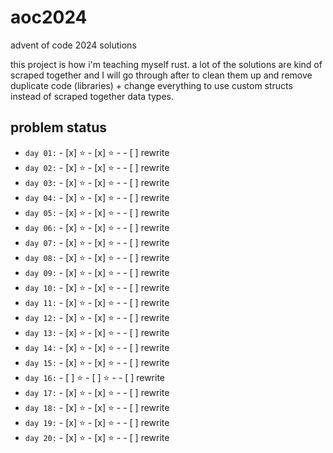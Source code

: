 # aoc2024
advent of code 2024 solutions

this project is how i'm teaching myself rust. a lot of the solutions are kind of scraped together and I will go through after to clean them up and remove duplicate code (libraries) + change everything to use custom structs instead of scraped together data types.

## problem status

- `day 01:` - [x] ⭐ - [x] ⭐ - - [ ] rewrite
- `day 02:` - [x] ⭐ - [x] ⭐ - - [ ] rewrite
- `day 03:` - [x] ⭐ - [x] ⭐ - - [ ] rewrite
- `day 04:` - [x] ⭐ - [x] ⭐ - - [ ] rewrite
- `day 05:` - [x] ⭐ - [x] ⭐ - - [ ] rewrite
- `day 06:` - [x] ⭐ - [x] ⭐ - - [ ] rewrite
- `day 07:` - [x] ⭐ - [x] ⭐ - - [ ] rewrite
- `day 08:` - [x] ⭐ - [x] ⭐ - - [ ] rewrite
- `day 09:` - [x] ⭐ - [x] ⭐ - - [ ] rewrite
- `day 10:` - [x] ⭐ - [x] ⭐ - - [ ] rewrite
- `day 11:` - [x] ⭐ - [x] ⭐ - - [ ] rewrite
- `day 12:` - [x] ⭐ - [x] ⭐ - - [ ] rewrite
- `day 13:` - [x] ⭐ - [x] ⭐ - - [ ] rewrite
- `day 14:` - [x] ⭐ - [x] ⭐ - - [ ] rewrite
- `day 15:` - [x] ⭐ - [x] ⭐ - - [ ] rewrite
- `day 16:` - [ ] ⭐ - [ ] ⭐ - - [ ] rewrite
- `day 17:` - [x] ⭐ - [x] ⭐ - - [ ] rewrite
- `day 18:` - [x] ⭐ - [x] ⭐ - - [ ] rewrite
- `day 19:` - [x] ⭐ - [x] ⭐ - - [ ] rewrite
- `day 20:` - [x] ⭐ - [x] ⭐ - - [ ] rewrite
